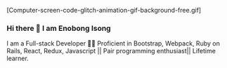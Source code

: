 [Computer-screen-code-glitch-animation-gif-background-free.gif] 

### Hi there 👋 I am Enobong Isong
I am a Full-stack Developer 👨‍💻  Proficient in Bootstrap, Webpack, Ruby on Rails, React, Redux, Javascript || Pair programming enthusiast|| Lifetime learner.
<!--
 [![trophy](https://github-profile-trophy.vercel.app/?username=Enoisong)](https://github.com/Enoisona/github-profile-trophy)
 

- 🔭 
- 🌱 I’m currently learning Microverse

I'm Enobong Isong 😉
🎓 I have a Bachelor's degree in Sociology/Anthropology.
👨🏻‍💻 I am learning Full-Stack Software Developement at Microverse.
🌱 I’m currently applying to jobs.
💻 All my projects are available here.
✨ Interests: coding, research
⚡ Fact about me:  I have worked as a Sociologist in the past 5 years in a construction company where I spent every day working with a diverse population of people, doing teamwork,  multi-tasking, effective communication, and other work ethics needed to succeed in the developer's world.

gif

🌐   JavaScript Bootstrap Webpac 

⚙️   GitHub 

🔧   Visual Studio Code 
 
- 📫 How to reach me: ...
https://www.linkedin.com/in/enobong-isong/ https://twitter.com/Enobongmisong

Languages and Tools:
bootstrap css3 javascript rails react redux ruby 

- 😄 Pronouns: ...
- ⚡ Fun fact: ...
-->

